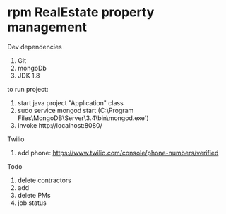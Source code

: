 # rpm RealEstate property management

Dev dependencies
1) Git
2) mongoDb
3) JDK 1.8

to run project:
1) start java project "Application" class
2) sudo service mongod start (C:\Program Files\MongoDB\Server\3.4\bin\mongod.exe')
3) invoke http://localhost:8080/

Twilio
1) add phone: https://www.twilio.com/console/phone-numbers/verified

Todo
1) delete contractors
2) add
3) delete PMs
4) job status